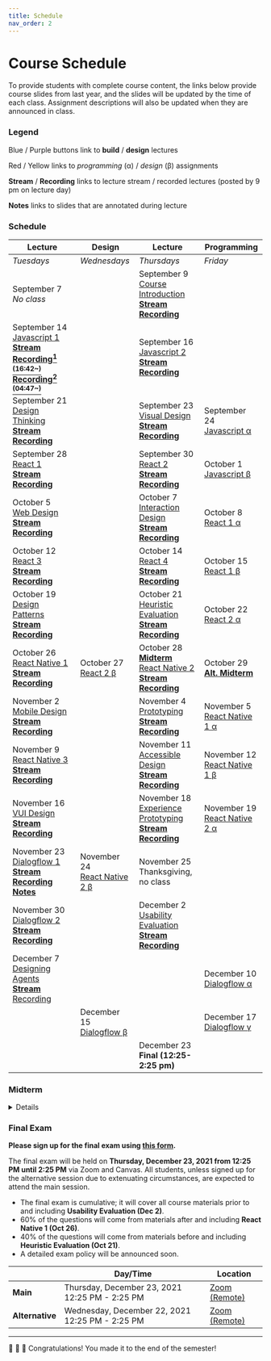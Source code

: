 ```yaml
---
title: Schedule
nav_order: 2
---
```


# Course Schedule

To provide students with complete course content, the links below provide course slides from last year, and the slides will be updated by the time of each class. Assignment descriptions will also be updated when they are announced in class.

### Legend

<a class="label label-blue" >Blue</a> / <a class="label label-purple" >Purple</a> buttons link to **build** / **design** lectures

<a class="label label-red" >Red</a> / <a class="label label-yellow">Yellow</a> links to _programming_ (&alpha;) / _design_ (&beta;) assignments

<a>**Stream**</a> / <a>**Recording**</a> links to lecture stream / recorded lectures (posted by 9 pm on lecture day)

<a>**Notes**</a> links to slides that are annotated during lecture

### Schedule

<table>
  <thead>
    <tr>
      <th><strong>Lecture</strong></th>
      <th><strong>Design</strong></th>
      <th><strong>Lecture</strong></th>
      <th><strong>Programming</strong></th>
    </tr>
  </thead>
  <tbody>
    <tr>
      <td><em>Tuesdays</em></td>
      <td><em>Wednesdays</em></td>
      <td><em>Thursdays</em></td>
      <td><em>Friday</em></td>
    </tr>
    <tr>
      <td>September 7<br />
        <em>No class</em></td>
      <td></td>
      <td>September 9<br />
        <span class="fs-3"><a target="_blank" class="btn" href="lectures/01-Course-Introduction.pdf">Course Introduction</a></span><br />
        <a target="_blank" href="https://uwmadison.zoom.us/j/91256253366?pwd=enRKSW1yL2JVMnJQZkU5clhVWlAyUT09"><strong>Stream</strong></a> <a target="_blank" href="https://uwmadison.zoom.us/rec/play/K90WV_NmGfNIwc9H6GO9YNePXIs8Iw_IEaY_BJXLI5F_OPO_HA8MSQgMoeu-aDZX5Pu18ETQRrCx4vt6.Vv0ERZTadvdeQSao"><strong>Recording</strong></a>
      </td>
      <td></td>
    </tr>
    <tr>
      <td>September 14<br />
        <span class="fs-3"><a target="_blank" class="btn btn-blue" href="lectures/02-Build-Javascript-1.pdf">Javascript 1</a></span><br />
        <a target="_blank" href="https://canvas.wisc.edu/courses/273395/external_tools/14065"><strong>Stream</strong></a>
        <strong><a target="_blank" href="https://uwmadison.zoom.us/rec/play/pN-JliqzmYE0OMacVtiJDyEVIPCHc7_ajkwR8Il_O4sUnl962egShsqZgrFipp5_M3JnW6Jz213ocP7T.P1YGrotO-GKFuvY3">Recording<sup>1 (16:42~)</sup></a> 
        <a target="_blank" href="https://uwmadison.zoom.us/rec/play/M_df8jbN10QZd0kzA6WPwR0pFYFLX4FoxA7ZeWGXx5hwK7_8dtZBYAl6TqY3dfjRNRh35eiyXKIhgOt4.6fNW456uM7rXi2hl">Recording<sup>2 (04:47~)</sup></a></strong>
      </td>
      <td></td>
      <td>September 16<br />
        <span class="fs-3"><a target="_blank" class="btn btn-blue" href="lectures/02-Build-Javascript-2.pdf">Javascript 2</a></span><br />
        <a target="_blank" href="https://canvas.wisc.edu/courses/273395/external_tools/14065"><strong>Stream</strong></a> <a target="_blank" href="https://uwmadison.zoom.us/rec/play/FcXdK6cioQd74JMxsY3_PDpXrEP3JaXxpytueEgeUoylB4DgeK41jubiA0h_WiXe0sVo1TjF-MEHIh3g.YnWNfTWGK4yrbYIh"><strong>Recording</strong></a>
      </td>
      <td></td>
    </tr>
    <tr>
      <td>September 21<br />
        <span class="fs-3"><a target="_blank" class="btn btn-purple" href="lectures/03-Design-Design-Thinking.pdf">Design Thinking</a></span><br />
        <a target="_blank" href="https://canvas.wisc.edu/courses/273395/external_tools/14065"><strong>Stream</strong></a> <a target="_blank" href="https://uwmadison.zoom.us/rec/play/wJIwp77VO8E3r3N3S6Ra3lagu4pz6nxhYkYzQHH4lzgALWP403I9RwFGMKHE97kea4TcFah8gGV9c02i.R-hrHTEB6y8W8iKe"><strong>Recording</strong></a>
      </td>
      <td></td>
      <td>September 23<br />
        <span class="fs-3"><a target="_blank" class="btn btn-purple" href="lectures/03-Design-Visual-Design.pdf">Visual Design</a></span><br />
        <a target="_blank" href="https://canvas.wisc.edu/courses/273395/external_tools/14065"><strong>Stream</strong></a> <a target="_blank" href="https://uwmadison.zoom.us/rec/play/pJVY73SsekWePvlss7XIYi6WckFjGRLjTMIqI5iktLzE72j0zIcbx-5VQgr96R0KG5tsOuAxIV3SYExe.o_3DCUyObocKXoBf"><strong>Recording</strong></a>
      </td>
      <td>September 24<br />
        <span class="fs-3"><a target="_blank" class="btn bg-red-200 text-grey-lt-000" href="https://canvas.wisc.edu/courses/273395/assignments/1353279">Javascript &alpha;</a></span>
      </td>
    </tr>
    <tr>
      <td>September 28<br />
        <span class="fs-3"><a target="_blank" class="btn btn-blue" href="lectures/04-Build-React-1.pdf">React 1</a></span><br />
        <a target="_blank" href="https://canvas.wisc.edu/courses/273395/external_tools/14065"><strong>Stream</strong></a> <a target="_blank" href="https://uwmadison.zoom.us/rec/play/Up3-TqndeKX8zWvyyRQhLwzNfveT2rQnCI0XmRcc0TJve_Oj4pnjxgtZ8fA-fLUeL0cU06IwoEiExVj_.14oliHjFmPWRph27"><strong>Recording</strong></a>
      </td>
      <td></td>
      <td>September 30<br />
        <span class="fs-3"><a target="_blank" class="btn btn-blue" href="lectures/04-Build-React-2.pdf">React 2</a></span><br />
        <a target="_blank" href="https://canvas.wisc.edu/courses/273395/external_tools/14065"><strong>Stream</strong></a> <a target="_blank" href="https://uwmadison.zoom.us/rec/play/1maFeh7HcvLO-L19Fik2rG4oDUP_aoyGaW83p3eHf5dKbOXpmEZX6GmPEXIpYlkESMde-73_G44B3v-y.OkYXIJU22j3j95_c"><strong>Recording</strong></a>
      </td>
      <td>October 1<br />
        <span class="fs-3"><a target="_blank" class="btn bg-yellow-100 text-grey-dk-250" href="https://canvas.wisc.edu/courses/273395/assignments/1361137">Javascript &beta;</a></span>
      </td>
    </tr>
    <tr>
      <td>October 5<br />
        <span class="fs-3"><a target="_blank" class="btn btn-purple" href="lectures/05-Design-Web-Design.pdf">Web Design</a></span><br />
        <a target="_blank" href="https://canvas.wisc.edu/courses/273395/external_tools/14065"><strong>Stream</strong></a> <a target="_blank" href="https://uwmadison.zoom.us/rec/play/vxRmq6hrXXnH6Qj6I2xRbRoRWgoeRyNX4cD8ehdoIo3T8sf3NX0uISNwFG-AZFCUgMnWBHUek4MlE5U1.M5BYLYJXG2s9Olkd"><strong>Recording</strong></a>
      </td>
      <td></td>
      <td>October 7<br />
        <span class="fs-3"><a target="_blank" class="btn btn-purple" href="lectures/05-Design-Interaction-Design.pdf">Interaction Design</a></span><br />
        <a target="_blank" href="https://canvas.wisc.edu/courses/273395/external_tools/14065"><strong>Stream</strong></a> <a target="_blank" href="https://uwmadison.zoom.us/rec/play/u6YvuGkBxrYLjeMoQCffjwTIF-mWJVcolJIp6UN1zUxolb5nMyyoqWuk35HlJZFQPQqgd29EHugTGJFl.vicnRTjNXDjJoDkG"><strong>Recording</strong></a>
      </td>
      <td>October 8<br />
        <span class="fs-3"><a target="_blank" class="btn bg-red-200 text-grey-lt-000" href="https://canvas.wisc.edu/courses/273395/assignments/1366186">React 1 &alpha;</a></span>
      </td>
    </tr>
    <tr>
      <td>October 12<br />
        <span class="fs-3"><a target="_blank" class="btn btn-blue" href="lectures/06-Build-React-3.pdf">React 3</a></span><br />
        <a target="_blank" href="https://canvas.wisc.edu/courses/273395/external_tools/14065"><strong>Stream</strong></a> <a target="_blank" href="https://uwmadison.zoom.us/rec/play/wwdtXdlzivcWWw03pr-Vhgke108kA479xUDKjhPAJ0uJ-14VTfaZMkNTU-R_CRxhm6Os9qsUtCnXaq0S.1e15PyxlifLwOsqP"><strong>Recording</strong></a>
      </td>
      <td></td>
      <td>October 14<br />
        <span class="fs-3"><a target="_blank" class="btn btn-blue" href="lectures/06-Build-React-4.pdf">React 4</a></span><br />
        <a target="_blank" href="https://canvas.wisc.edu/courses/273395/external_tools/14065"><strong>Stream</strong></a> <a target="_blank" href="https://uwmadison.zoom.us/rec/play/_P-C9oBzp50yPlq2-mnHQ53niuUT1Ya9u5mFKweYGs64wo0WUcNuC-RigxHp5gToqNv1A4vJXfd4NjVS.1mozZgGVvKFSyG27"><strong>Recording</strong></a>
      </td>
      <td>October 15<br />
        <span class="fs-3"><a target="_blank" class="btn bg-yellow-100 text-grey-dk-250" href="https://canvas.wisc.edu/courses/273395/assignments/1370284">React 1 &beta;</a></span>
      </td>
    </tr>
    <tr>
      <td>October 19<br />
        <span class="fs-3"><a target="_blank" class="btn btn-purple" href="lectures/07-Design-Patterns.pdf">Design Patterns</a></span><br />
        <a target="_blank" href="https://canvas.wisc.edu/courses/273395/external_tools/14065"><strong>Stream</strong></a> <a target="_blank" href="https://uwmadison.zoom.us/rec/play/pPVwU5sykdhsIy-Gaqhe14WIgq078f9QajcaF_4opARMUViJKiCfA82LAo81jyN6KO1l_dXSoZc0WPto.vrNT4Kz17ef9vObh"><strong>Recording</strong></a>
      </td>
      <td></td>
      <td>October 21<br />
        <span class="fs-3"><a target="_blank" class="btn btn-purple" href="lectures/07-Design-Heuristic-Evaluation.pdf">Heuristic Evaluation</a></span><br />
        <a target="_blank" href="https://canvas.wisc.edu/courses/273395/external_tools/14065"><strong>Stream</strong></a> <a target="_blank" href="https://uwmadison.zoom.us/rec/play/YwHPphg5YRBmHQoFN8dfziF5vX8kykG4VfQyxXHJohj3jdvQOdwRc6fAFIHQvB0626CwX1s-bMVNIPS3.xHrMFocDeJodf0u9"><strong>Recording</strong></a>
      </td>
      <td>October 22<br />
        <span class="fs-3"><a target="_blank" class="btn bg-red-200 text-grey-lt-000" href="https://canvas.wisc.edu/courses/273395/assignments/1374351">React 2 &alpha;</a></span>
      </td>
    </tr>
    <tr>
      <td>October 26<br />
        <span class="fs-3"><a target="_blank" class="btn btn-blue" href="lectures/08-Build-React-Native-1.pdf">React Native 1</a></span><br />
        <a target="_blank" href="https://canvas.wisc.edu/courses/273395/external_tools/14065"><strong>Stream</strong></a>
        <a target="_blank" href="https://uwmadison.zoom.us/rec/play/NGZp30aiX0Ip-ixSYssIycfNc-Wy3BxzEOOiHHB6hYqxuqry1tAdTVmapk3cLCeDeIllU-LIkd7XrE7v.UdfCvzLljX5s_v6k"><strong>Recording</strong></a>
      </td>
      <td>October 27<br />
        <span class="fs-3"><a target="_blank" class="btn bg-yellow-100 text-grey-dk-250" href="https://canvas.wisc.edu/courses/273395/assignments/1378125">React 2 &beta;</a></span>
      </td>
      <td>October 28 <strong><a href="#midterm">Midterm</a></strong><br />
        <span class="fs-3"><a target="_blank" class="btn btn-blue" href="lectures/08-Build-React-Native-2.pdf">React Native 2</a></span> <br />
        <a target="_blank" href="https://canvas.wisc.edu/courses/273395/external_tools/14065"><strong>Stream</strong></a>
        <a target="_blank" href="https://uwmadison.zoom.us/rec/play/UeYAGfjZq8_uyghxwyGyXtYiu_sRUu_jFxDQVo0nWtQtByTJ4lmKzXyt-37YdxhyEp1KHqdhYc696DwY.Cyd6MZJLMQODCAQa"><strong>Recording</strong></a>
      </td>
      <td>October 29<br />
        <strong><a href="#midterm">Alt. Midterm</a></strong>
      </td>
    </tr>
    <tr>
      <td>November 2<br />
        <span class="fs-3"><a target="_blank" class="btn btn-purple" href="lectures/09-Platform-Mobile-Design.pdf">Mobile Design</a></span> <br />
        <a target="_blank" href="https://canvas.wisc.edu/courses/273395/external_tools/14065"><strong>Stream</strong></a>
        <a target="_blank" href="https://uwmadison.zoom.us/rec/play/Z9CMpsMURADcrWHxsyLgAGYiVdsO73g-gpUpDKpTik_93rGV-qOU0UasSyEoAYaPpS-ucE50gqq4dgr4._5oHAPGd0-219enf"><strong>Recording</strong></a>
      </td>
      <td></td>
      <td>November 4<br />
        <span class="fs-3"><a target="_blank" class="btn btn-purple" href="lectures/09-Design-Prototyping.pdf">Prototyping</a></span> <br />
        <a target="_blank" href="https://canvas.wisc.edu/courses/273395/external_tools/14065"><strong>Stream</strong></a>
        <a target="_blank" href="https://uwmadison.zoom.us/rec/play/AuIxtI_vlFIJzqkKAzZjkzrLHNyAjaFkgX386van-yDDtHLAbf3oqZ8QvbprfUuGtkDNcYru2OsJJu7V.zagxu9-ej5iQ-PGp"><strong>Recording</strong></a>
      </td>
      <td>November 5<br />
        <span class="fs-3"><a target="_blank" class="btn bg-red-200 text-grey-lt-000" href="https://canvas.wisc.edu/courses/273395/assignments/1381574">React Native 1 &alpha;</a></span>
      </td>
    </tr>
    <tr>
      <td>November 9<br />
        <span class="fs-3"><a target="_blank" class="btn btn-blue" href="lectures/10-Build-React-Native-3.pdf">React Native 3</a></span> <br />
        <a target="_blank" href="https://canvas.wisc.edu/courses/273395/external_tools/14065"><strong>Stream</strong></a>
        <a target="_blank" href="https://uwmadison.zoom.us/rec/play/vBGU8aXAMsZPFrbEDCQwmHaaQ9ZGSrWyXhq4na0GBoPZPuwiJ3R9gH7YuflZTl0X6MoMniDHZ1qk85MP.3uUs9MKjw5sCMGG2"><strong>Recording</strong></a>
      </td>
      <td></td>
      <td>November 11<br />
        <span class="fs-3"><a target="_blank" class="btn btn-purple" href="lectures/10-Design-Accessible-Design.pdf">Accessible Design</a></span> <br />
        <a target="_blank" href="https://canvas.wisc.edu/courses/273395/external_tools/14065"><strong>Stream</strong></a>
        <a target="_blank" href="https://uwmadison.zoom.us/rec/play/QLw5Z57S6JFKyFa_1hTtbHHXSn9J3xOeCNAXoWMMb8G8eO8Uk9RxgiVs03275JsS5MvuGPQj-_zpP_Cs.pZx8WpzXxV_1ocME"><strong>Recording</strong></a>
      </td>
      <td>November 12<br />
        <span class="fs-3"><a target="_blank" class="btn bg-yellow-100 text-grey-dk-250" href="https://canvas.wisc.edu/courses/273395/assignments/1384706">React Native 1 &beta;</a></span>
      </td>
    </tr>
    <tr>
      <td>November 16<br />
      <span class="fs-3"><a target="_blank" class="btn btn-purple" href="lectures/11-Design-VUI-Design.pdf">VUI Design</a></span> <br />
        <a target="_blank" href="https://canvas.wisc.edu/courses/273395/external_tools/14065"><strong>Stream</strong></a>
        <a target="_blank" href="https://uwmadison.zoom.us/rec/play/FkeXG38ayOoA-QydkcHHESZoI92A8YE9BWn4Xge_FMLFUx0WSQyaGAhz8Ju9PH9Xoxn_HHdhxIwZN-Zt.br9ZA0gc59EB2eK1"><strong>Recording</strong></a>
      </td>
      <td></td>
      <td>November 18<br />
        <span class="fs-3"><a target="_blank" class="btn btn-purple" href="lectures/11-Design-Experience-Prototyping.pdf">Experience Prototyping</a></span> <br />
        <a target="_blank" href="https://canvas.wisc.edu/courses/273395/external_tools/14065"><strong>Stream</strong></a>
        <a target="_blank" href="https://uwmadison.zoom.us/rec/play/v8lUmzJgJWPaQNc6ueEVRYtJ6UzNrdbi2u7T2Xpd1aIs2A5vx9AvohlUnHTyuUWf3EMkFKK4ibfCUgqH.VYCfZvtab3mh_QcY"><strong>Recording</strong></a>
      </td>
      <td>November 19<br />
        <span class="fs-3"><a target="_blank" class="btn bg-red-200 text-grey-lt-000" href="https://canvas.wisc.edu/courses/273395/assignments/1387915">React Native 2 &alpha;</a></span>
      </td>
    </tr>
    <tr>
      <td>November 23<br />
        <span class="fs-3"><a target="_blank" class="btn btn-blue" href="lectures/12-Build-Dialogflow-1.pdf">Dialogflow 1</a></span> <br />
        <a target="_blank" href="https://canvas.wisc.edu/courses/273395/external_tools/14065"><strong>Stream</strong></a>
        <a target="_blank" href="https://uwmadison.zoom.us/rec/play/vL-Rr7NvC5ZFaxPhnD0TcwQpxx1wIDpGKPxcX1lacpt4wiQxY0wRu_vj20loe1vDKFVDXhlta74LZuL6._kGfJjJqqsY3pax-"><strong>Recording</strong></a>
        <a target="_blank" href="lectures/12-Build-Dialogflow-1-annotated.pdf"><strong>Notes</strong></a>
      </td>
      <td>November 24<br />
        <span class="fs-3"><a target="_blank" class="btn bg-yellow-100 text-grey-dk-250" href="https://canvas.wisc.edu/courses/273395/assignments/1390561">React Native 2 &beta;</a></span>
      </td>
      <td>November 25<br />
        <!--<span class="fs-3"><a target="_blank" class="btn btn-blue" href="">Dialogflow 2</a></span><br /> -->
        Thanksgiving, no class
      </td>
      <td></td>
    </tr>
    <tr>
      <td>November 30<br />
        <span class="fs-3"><a target="_blank" class="btn btn-blue" href="lectures/12-Build-Dialogflow-2.pdf">Dialogflow 2</a></span> <br />
        <a target="_blank" href="https://canvas.wisc.edu/courses/273395/external_tools/14065"><strong>Stream</strong></a>
        <a target="_blank" href="https://uwmadison.zoom.us/rec/play/TLCEk_SRYqdgbMLgmAzNudKLyPxjOPTGhlSQFWSG-Q4MatmqLXmm-xdFABBn6_E0EbOM5PeiOSax2U5g.7DQpeRJ1emj-pyBu"><strong>Recording</strong></a>
      </td>
      <td>
      </td>
      <td>December 2<br />
        <span class="fs-3"><a target="_blank" class="btn btn-purple" href="lectures/13-Design-Usability-Evaluation.pdf">Usability Evaluation</a></span> <br />
        <a target="_blank" href="https://canvas.wisc.edu/courses/273395/external_tools/14065"><strong>Stream</strong></a>
        <a target="_blank" href="https://uwmadison.zoom.us/rec/play/66mrHaU3GfAoqM9lfqvdlVhe3bpabXPFZy5v4BeDECGEi-J1XL0hg1u4HLE5C7jUs5r4EJ_pLwxpBIOC.u37MrH4HsukfDH30"><strong>Recording</strong></a>
      </td>
      <td></td>
    </tr>
    <tr>
      <td>December 7<br />
        <span class="fs-3"><a target="_blank" class="btn btn-purple" href="lectures/14-Design-Designing-Agents.pdf">Designing Agents</a></span> <br />
        <a target="_blank" href="https://canvas.wisc.edu/courses/273395/external_tools/14065"><strong>Stream</strong></a>
        <a target="_blank" href="">Recording</a>
      </td>
      <td> </td>
      <td></td>
      <td>December 10<br />
        <span class="fs-3"><a target="_blank" class="btn bg-red-200 text-grey-lt-000" href="https://canvas.wisc.edu/courses/273395/assignments/1398149">Dialogflow &alpha;</a></span>
      </td>    
    </tr>
    <tr>
      <td></td>
      <td>December 15<br />
        <span class="fs-3"><a target="_blank" class="btn bg-yellow-100 text-grey-dk-250" href="https://canvas.wisc.edu/courses/273395/assignments/1398155">Dialogflow &beta;</a></span>
      </td>
      <td></td>
      <td>December 17<br />
        <span class="fs-3"><a target="_blank" class="btn bg-green-200 text-grey-lt-000" href="https://canvas.wisc.edu/courses/273395/assignments/1398156">Dialogflow &gamma;</a></span>
      </td> 
    </tr>
    <tr>
      <td></td>
      <td></td>
      <td> December 23 <br />
        <Strong>Final (12:25-2:25 pm)</Strong>
      </td>
       <td></td>
    </tr>
  </tbody>
</table>

### Midterm
<details>
<summary>
  Details
</summary>
The midterm exam will be held on <strong>Thursday, October 28, 2021 from 7:15 PM until 8:45 PM</strong> in <strong>the Van Vleck Building Room B102</strong>. All students, unless signed up for the alternative session or requested accommodations, are expected to attend the main session.

<ul>
<li>The exam will cover all course materials prior to and including <strong>Heuristic Evaluation (Oct 21)</strong>.</li>
<li>We recommend referring to the lecture slides and <a href="https://docs.google.com/document/d/1a6P7IpE02zxw--iG3uvIk_gedjnpNFO-adVW6atDAKc/edit?usp=sharing">past quizzes</a> for studying the materials.</li>
</ul>

<table>
<thead>
  <tr>
    <th></th>
    <th>Day/Time<br></th>
    <th>Room</th>
  </tr>
</thead>
<tbody>
  <tr>
    <td><strong>Main</strong></td>
    <td>Thursday, October 28, 2021 7:15 PM - 8:45 PM</td>
    <td><a href="https://www.map.wisc.edu/?initObj=0048" target="_blank">Van Vleck B102</a></td>
  </tr>
  <tr>
    <td><strong>Alternative</strong></td>
    <td>Friday, October 29, 2021 7:15 PM - 8:45 PM</td>
    <td><a href="https://www.map.wisc.edu/?initObj=0470" target="_blank">Psychology 103</a></td>
  </tr>
</tbody>
</table>
</details>

### Final Exam
**Please sign up for the final exam using [this form](https://forms.gle/hERYPzTuJMrnLju3A).**

The final exam will be held on **Thursday, December 23, 2021 from 12:25 PM until 2:25 PM** via Zoom and Canvas. All students, unless signed up for the alternative session due to extenuating circumstances, are expected to attend the main session.

- The final exam is cumulative; it will cover all course materials prior to and including **Usability Evaluation (Dec 2)**.
- 60% of the questions will come from materials after and including **React Native 1 (Oct 26)**. 
- 40% of the questions will come from materials before and including **Heuristic Evaluation (Oct 21)**.
- A detailed exam policy will be announced soon.

<table>
<thead>
  <tr>
    <th></th>
    <th>Day/Time<br></th>
    <th>Location</th>
  </tr>
</thead>
<tbody>
  <tr>
    <td><strong>Main</strong></td>
    <td>Thursday, December 23, 2021 12:25 PM - 2:25 PM</td>
    <td><a href="" target="_blank">Zoom (Remote)</a></td>
  </tr>
  <tr>
    <td><strong>Alternative</strong></td>
    <td>Wednesday, December 22, 2021 12:25 PM - 2:25 PM</td>
    <td><a href="" target="_blank">Zoom (Remote)</a></td>
  </tr>
</tbody>
</table>

---

🎉 🥳 🎊 Congratulations! You made it to the end of the semester!
